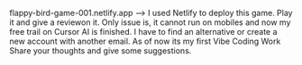 flappy-bird-game-001.netlify.app  --> I used Netlify to deploy this game. Play it and give a reviewon it. Only issue is, it cannot run on mobiles and now my free trail on Cursor AI is finished. I have to find an alternative or create a new account with another email. As of now its my first Vibe Coding Work Share your thoughts and give some suggestions.
